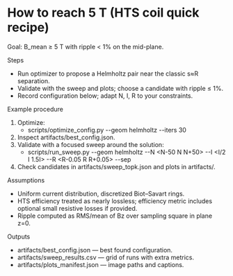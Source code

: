 # How to reach 5 T (HTS coil quick recipe)

Goal: B_mean ≥ 5 T with ripple < 1% on the mid-plane.

Steps
- Run optimizer to propose a Helmholtz pair near the classic s≈R separation.
- Validate with the sweep and plots; choose a candidate with ripple ≤ 1%.
- Record configuration below; adapt N, I, R to your constraints.

Example procedure
1. Optimize:
   - scripts/optimize_config.py --geom helmholtz --iters 30
2. Inspect artifacts/best_config.json.
3. Validate with a focused sweep around the solution:
   - scripts/run_sweep.py --geom helmholtz --N <N-50 N N+50> --I <I/2 I 1.5I> --R <R-0.05 R R+0.05> --sep <sep>
4. Check candidates in artifacts/sweep_topk.json and plots in artifacts/.

Assumptions
- Uniform current distribution, discretized Biot–Savart rings.
- HTS efficiency treated as nearly lossless; efficiency metric includes optional small resistive losses if provided.
- Ripple computed as RMS/mean of Bz over sampling square in plane z=0.

Outputs
- artifacts/best_config.json — best found configuration.
- artifacts/sweep_results.csv — grid of runs with extra metrics.
- artifacts/plots_manifest.json — image paths and captions.
